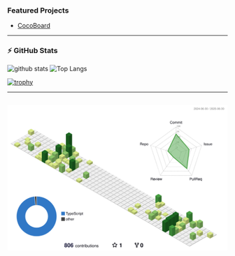 <!-- README.md -->
### Featured Projects

-  [CocoBoard](https://cocoboard.jp)

---

### ⚡ GitHub Stats
<p align="left"> 
  <img alt="github stats" src="https://github-readme-stats.vercel.app/api?username=kyatomaru&count_private=true&show_icons=true&show=reviews,discussions_started,discussions_answered,prs_merged,prs_merged_percentage&theme=monokai" />
  <img alt="Top Langs" height="320px" src="https://github-readme-stats.vercel.app/api/top-langs/?username=kyatomaru&count_private=true&show_icons=true&theme=monokai" />
</p>

[![trophy](https://github-profile-trophy.vercel.app/?username=kyatomaru&theme=monokai&column=-1
)](https://github.com/kyatomaru/github-profile-trophy)

---

![](https://raw.githubusercontent.com/kyatomaru/kyatomaru/main/profile-3d-contrib/profile-green-animate.svg
)
---


